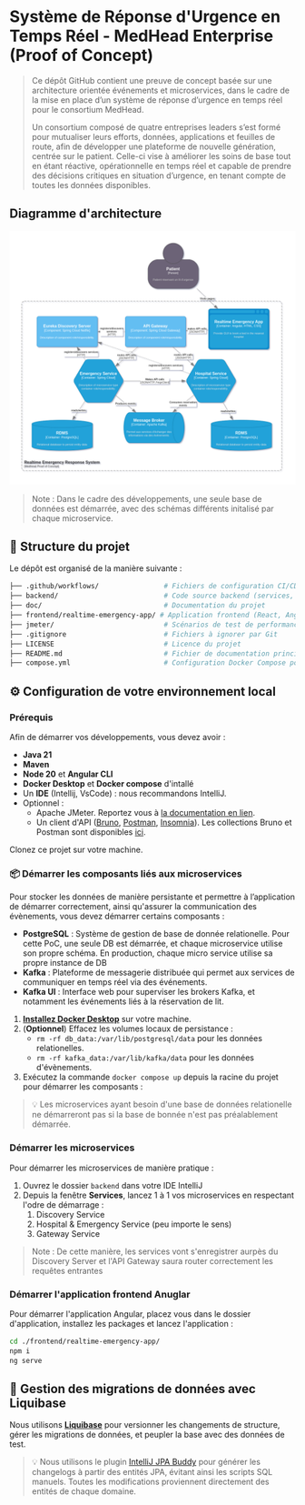 # Système de Réponse d'Urgence en Temps Réel - MedHead Enterprise (Proof of Concept)

> Ce dépôt GitHub contient une preuve de concept basée sur une architecture orientée événements et microservices, dans le cadre de la mise en place d’un système de réponse d’urgence en temps réel pour le consortium MedHead.  
>
> Un consortium composé de quatre entreprises leaders s’est formé pour mutualiser leurs efforts, données, applications et feuilles de route, afin de développer une plateforme de nouvelle génération, centrée sur le patient. Celle-ci vise à améliorer les soins de base tout en étant réactive, opérationnelle en temps réel et capable de prendre des décisions critiques en situation d’urgence, en tenant compte de toutes les données disponibles.

## Diagramme d'architecture

![Diagrame d'architecture logicielle de la PoC](./doc/diagrams/Medhead_Architecture.png)

> Note : Dans le cadre des développements, une seule base de données est démarrée, avec des schémas différents initalisé par chaque microservice.

## 📁 Structure du projet

Le dépôt est organisé de la manière suivante :

```bash
├── .github/workflows/                # Fichiers de configuration CI/CD (GitHub Actions)
├── backend/                          # Code source backend (services, domaine, API, etc.)
├── doc/                              # Documentation du projet
├── frontend/realtime-emergency-app/ # Application frontend (React, Angular, etc.)
├── jmeter/                           # Scénarios de test de performance JMeter
├── .gitignore                        # Fichiers à ignorer par Git
├── LICENSE                           # Licence du projet
├── README.md                         # Fichier de documentation principal
├── compose.yml                       # Configuration Docker Compose pour les microservices
```

## ⚙️ Configuration de votre environnement local

### Prérequis

Afin de démarrer vos développements, vous devez avoir :
- **Java 21**
- **Maven** 
- **Node 20** et **Angular CLI**
- **Docker Desktop** et **Docker compose** d'intallé
- Un **IDE** (Intellij, VsCode) : nous recommandons IntelliJ.
- Optionnel :
   - Apache JMeter. Reportez vous à [la documentation en lien](./jmeter/README.md).
   - Un client d'API ([Bruno](https://www.usebruno.com/), [Postman](https://www.postman.com/), [Insomnia](https://insomnia.rest/download)). Les collections Bruno et Postman sont disponibles [ici](./docs).

Clonez ce projet sur votre machine.

### 📦 Démarrer les composants liés aux microservices

Pour stocker les données de manière persistante et permettre à l’application de démarrer correctement, ainsi qu'assurer la communication des évènements, vous devez démarrer certains composants :
- **PostgreSQL** : Système de gestion de base de donnée relationelle. Pour cette PoC, une seule DB est démarrée, et chaque microservice utilise son propre schéma. En production, chaque micro service utilise sa propre instance de DB
- **Kafka** : Plateforme de messagerie distribuée qui permet aux services de communiquer en temps réel via des événements.
- **Kafka UI** : Interface web pour superviser les brokers Kafka, et notamment les événements liés à la réservation de lit.

1. [**Installez Docker Desktop**](https://docs.docker.com/desktop/) sur votre machine.
2. (**Optionnel**) Effacez les volumes locaux de persistance :
   - `rm -rf db_data:/var/lib/postgresql/data` pour les données relationelles.
   - `rm -rf kafka_data:/var/lib/kafka/data` pour les données d'évènements.
4. Exécutez la commande `docker compose up` depuis la racine du projet pour démarrer les composants :

> 💡 Les microservices ayant besoin d'une base de données relationelle ne démarreront pas si la base de bonnée n'est pas préalablement démarrée.

### Démarrer les microservices

Pour démarrer les microservices de manière pratique : 
1. Ouvrez le dossier `backend` dans votre IDE IntelliJ
2. Depuis la fenêtre **Services**, lancez 1 à 1 vos microservices en respectant l'odre de démarrage :
   1. Discovery Service
   2. Hospital & Emergency Service (peu importe le sens)
   3. Gateway Service

> Note : De cette manière, les services vont s'enregistrer aurpès du Discovery Server et l'API Gateway saura router correctement les requêtes entrantes

### Démarrer l'application frontend Anuglar

Pour démarrer l'application Angular, placez vous dans le dossier d'application, installez les packages et lancez l'application : 

```bash
cd ./frontend/realtime-emergency-app/
npm i
ng serve 
```

## 🧱 Gestion des migrations de données avec Liquibase
Nous utilisons [**Liquibase**](https://www.liquibase.com/) pour versionner les changements de structure, gérer les migrations de données, et peupler la base avec des données de test.

> 💡 Nous utilisons le plugin [IntelliJ JPA Buddy](https://plugins.jetbrains.com/plugin/15075-jpa-buddy) pour générer les changelogs à partir des entités JPA, évitant ainsi les scripts SQL manuels.
> Toutes les modifications proviennent directement des entités de chaque domaine.

